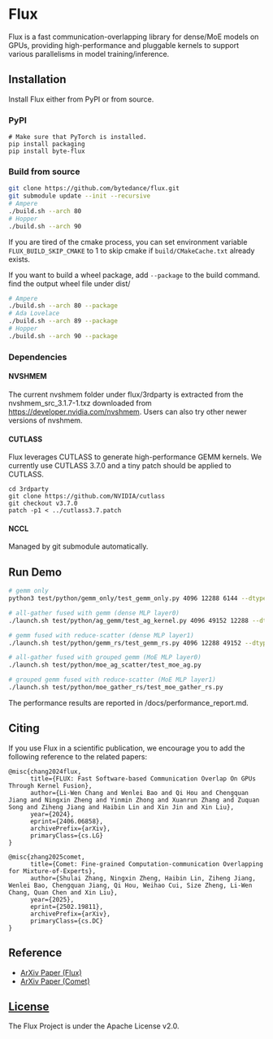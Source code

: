 # Flux

Flux is a fast communication-overlapping library for dense/MoE models on GPUs, providing high-performance and pluggable kernels to support various parallelisms in model training/inference.

## Installation
Install Flux either from PyPI or from source.

### PyPI

```
# Make sure that PyTorch is installed.
pip install packaging
pip install byte-flux
```

### Build from source
```bash
git clone https://github.com/bytedance/flux.git
git submodule update --init --recursive
# Ampere
./build.sh --arch 80 
# Hopper
./build.sh --arch 90 
```

If you are tired of the cmake process, you can set environment variable `FLUX_BUILD_SKIP_CMAKE` to 1 to skip cmake if `build/CMakeCache.txt` already exists.

If you want to build a wheel package, add `--package` to the build command. find the output wheel file under dist/

```bash
# Ampere
./build.sh --arch 80 --package
# Ada Lovelace
./build.sh --arch 89 --package
# Hopper
./build.sh --arch 90 --package
```

### Dependencies

#### NVSHMEM
The current nvshmem folder under flux/3rdparty is extracted from the nvshmem_src_3.1.7-1.txz downloaded from https://developer.nvidia.com/nvshmem. Users can also try other newer versions of nvshmem.

#### CUTLASS
Flux leverages CUTLASS to generate high-performance GEMM kernels. We currently use CUTLASS 3.7.0 and a tiny patch should be applied to CUTLASS.

```
cd 3rdparty
git clone https://github.com/NVIDIA/cutlass
git checkout v3.7.0
patch -p1 < ../cutlass3.7.patch
```

#### NCCL
Managed by git submodule automatically.


## Run Demo
```bash
# gemm only
python3 test/python/gemm_only/test_gemm_only.py 4096 12288 6144 --dtype=float16

# all-gather fused with gemm (dense MLP layer0)
./launch.sh test/python/ag_gemm/test_ag_kernel.py 4096 49152 12288 --dtype=float16 --iters=10

# gemm fused with reduce-scatter (dense MLP layer1)
./launch.sh test/python/gemm_rs/test_gemm_rs.py 4096 12288 49152 --dtype=float16 --iters=10

# all-gather fused with grouped gemm (MoE MLP layer0)
./launch.sh test/python/moe_ag_scatter/test_moe_ag.py

# grouped gemm fused with reduce-scatter (MoE MLP layer1)
./launch.sh test/python/moe_gather_rs/test_moe_gather_rs.py
```

The performance results are reported in /docs/performance_report.md.



## Citing

If you use Flux in a scientific publication, we encourage you to add the following reference
to the related papers:
```
@misc{chang2024flux,
      title={FLUX: Fast Software-based Communication Overlap On GPUs Through Kernel Fusion},
      author={Li-Wen Chang and Wenlei Bao and Qi Hou and Chengquan Jiang and Ningxin Zheng and Yinmin Zhong and Xuanrun Zhang and Zuquan Song and Ziheng Jiang and Haibin Lin and Xin Jin and Xin Liu},
      year={2024},
      eprint={2406.06858},
      archivePrefix={arXiv},
      primaryClass={cs.LG}
}

@misc{zhang2025comet,
      title={Comet: Fine-grained Computation-communication Overlapping for Mixture-of-Experts},
      author={Shulai Zhang, Ningxin Zheng, Haibin Lin, Ziheng Jiang, Wenlei Bao, Chengquan Jiang, Qi Hou, Weihao Cui, Size Zheng, Li-Wen Chang, Quan Chen and Xin Liu},
      year={2025},
      eprint={2502.19811},
      archivePrefix={arXiv},
      primaryClass={cs.DC}
}

```

## Reference

* [ArXiv Paper (Flux)](http://arxiv.org/abs/2406.06858)
* [ArXiv Paper (Comet)](https://arxiv.org/abs/2502.19811)

## [License](./LICENSE)

The Flux Project is under the Apache License v2.0.
